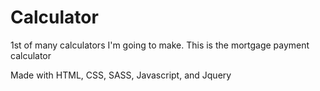 # Calculator

1st of many calculators I'm going to make. This is the mortgage payment calculator

Made with HTML, CSS, SASS, Javascript, and Jquery